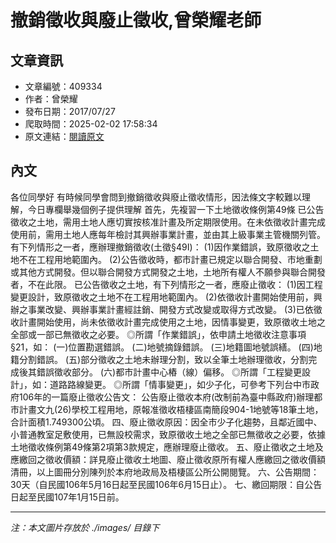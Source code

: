 # 撤銷徵收與廢止徵收,曾榮耀老師

## 文章資訊
- 文章編號：409334
- 作者：曾榮耀
- 發布日期：2017/07/27
- 爬取時間：2025-02-02 17:58:34
- 原文連結：[閱讀原文](https://real-estate.get.com.tw/Columns/detail.aspx?no=409334)

## 內文
各位同學好
有時候同學會問到撤銷徵收與廢止徵收情形，因法條文字較難以理解，今日專欄舉幾個例子提供理解
首先，先複習一下土地徵收條例第49條
已公告徵收之土地，需用土地人應切實按核准計畫及所定期限使用。在未依徵收計畫完成使用前，需用土地人應每年檢討其興辦事業計畫，並由其上級事業主管機關列管。有下列情形之一者，應辦理撤銷徵收(土徵§49I)：
(1)因作業錯誤，致原徵收之土地不在工程用地範圍內。
(2)公告徵收時，都市計畫已規定以聯合開發、市地重劃或其他方式開發。但以聯合開發方式開發之土地，土地所有權人不願參與聯合開發者，不在此限。
已公告徵收之土地，有下列情形之一者，應廢止徵收：
(1)因工程變更設計，致原徵收之土地不在工程用地範圍內。
(2)依徵收計畫開始使用前，興辦之事業改變、興辦事業計畫經註銷、開發方式改變或取得方式改變。
(3)已依徵收計畫開始使用，尚未依徵收計畫完成使用之土地，因情事變更，致原徵收土地之全部或一部已無徵收之必要。
◎所謂「作業錯誤」，依申請土地徵收注意事項§21，如：
(一)位置勘選錯誤。
(二)地號摘錄錯誤。
(三)地籍圖地號誤繕。
(四)地籍分割錯誤。
(五)部分徵收之土地未辦理分割，致以全筆土地辦理徵收，分割完成後其錯誤徵收部分。
(六)都市計畫中心樁（線）偏移。
◎所謂「工程變更設計」，如：道路路線變更。
◎所謂「情事變更」，如少子化，可參考下列台中市政府106年的一篇廢止徵收公告文：
公告廢止徵收本府(改制前為臺中縣政府)辦理都市計畫文九(26)學校工程用地，原報准徵收梧棲區南簡段904-1地號等18筆土地，合計面積1.749300公頃。
四、廢止徵收原因：因全市少子化趨勢，且鄰近國中、小普通教室足敷使用，已無設校需求，致原徵收土地之全部已無徵收之必要，依據土地徵收條例第49條第2項第3款規定，應辦理廢止徵收。
五、廢止徵收之土地及應繳回之徵收價額：詳見廢止徵收土地圖、廢止徵收原所有權人應繳回之徵收價額清冊，以上圖冊分別陳列於本府地政局及梧棲區公所公開閱覽。
六、公告期間：30天（自民國106年5月16日起至民國106年6月15日止）。
七、繳回期限：自公告日起至民國107年1月15日前。

---
*注：本文圖片存放於 ./images/ 目錄下*
